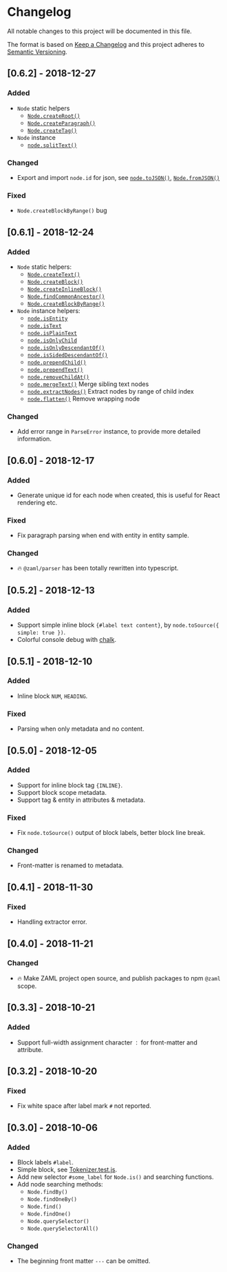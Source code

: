 # Changelog

All notable changes to this project will be documented in this file.

The format is based on [Keep a Changelog](http://keepachangelog.com/en/1.0.0/)
and this project adheres to [Semantic Versioning](http://semver.org/spec/v2.0.0.html).

## [0.6.2] - 2018-12-27

### Added

* `Node` static helpers
  * [`Node.createRoot()`](https://github.com/nexushubs/zaml-lang/blob/master/packages/zaml-parser/docs/classes/_node_.node.md#createparagraph)
  * [`Node.createParagraph()`](https://github.com/nexushubs/zaml-lang/blob/master/packages/zaml-parser/docs/classes/_node_.node.md#createparagraph)
  * [`Node.createTag()`](https://github.com/nexushubs/zaml-lang/blob/master/packages/zaml-parser/docs/classes/_node_.node.md#createtag)
* `Node` instance
  * [`node.splitText()`](https://github.com/nexushubs/zaml-lang/blob/master/packages/zaml-parser/docs/classes/_node_.node.md#splittext)

### Changed

* Export and import `node.id` for json, see [`node.toJSON()`](https://github.com/nexushubs/zaml-lang/blob/master/packages/zaml-parser/docs/classes/_node_.node.md#tojson), [`Node.fromJSON()`](https://github.com/nexushubs/zaml-lang/blob/master/packages/zaml-parser/docs/classes/_node_.node.md#fromjson)

### Fixed

* `Node.createBlockByRange()` bug

## [0.6.1] - 2018-12-24

### Added

* `Node` static helpers:
  * [`Node.createText()`](https://github.com/nexushubs/zaml-lang/blob/master/packages/zaml-parser/docs/classes/_node_.node.md#createtext)
  * [`Node.createBlock()`](https://github.com/nexushubs/zaml-lang/blob/master/packages/zaml-parser/docs/classes/_node_.node.md#createblock)
  * [`Node.createInlineBlock()`](https://github.com/nexushubs/zaml-lang/blob/master/packages/zaml-parser/docs/classes/_node_.node.md#createinlineblock)
  * [`Node.findCommonAncestor()`](https://github.com/nexushubs/zaml-lang/blob/master/packages/zaml-parser/docs/classes/_node_.node.md#findcommonancestor)
  * [`Node.createBlockByRange()`](https://github.com/nexushubs/zaml-lang/blob/master/packages/zaml-parser/docs/classes/_node_.node.md#createblockbyrange)
* `Node` instance helpers:
  * [`node.isEntity`](https://github.com/nexushubs/zaml-lang/blob/master/packages/zaml-parser/docs/classes/_node_.node.md#isentity)
  * [`node.isText`](https://github.com/nexushubs/zaml-lang/blob/master/packages/zaml-parser/docs/classes/_node_.node.md#istext)
  * [`node.isPlainText`](https://github.com/nexushubs/zaml-lang/blob/master/packages/zaml-parser/docs/classes/_node_.node.md#isonlychild)
  * [`node.isOnlyChild`](https://github.com/nexushubs/zaml-lang/blob/master/packages/zaml-parser/docs/classes/_node_.node.md#isonlydescendantof)
  * [`node.isOnlyDescendantOf()`](https://github.com/nexushubs/zaml-lang/blob/master/packages/zaml-parser/docs/classes/_node_.node.md#isonlydescendantof)
  * [`node.isSidedDescendantOf()`](https://github.com/nexushubs/zaml-lang/blob/master/packages/zaml-parser/docs/classes/_node_.node.md#issideddescendantof)
  * [`node.prependChild()`](https://github.com/nexushubs/zaml-lang/blob/master/packages/zaml-parser/docs/classes/_node_.node.md#prependchild)
  * [`node.prependText()`](https://github.com/nexushubs/zaml-lang/blob/master/packages/zaml-parser/docs/classes/_node_.node.md#prependtext)
  * [`node.removeChildAt()`](https://github.com/nexushubs/zaml-lang/blob/master/packages/zaml-parser/docs/classes/_node_.node.md#removechildat)
  * [`node.mergeText()`](https://github.com/nexushubs/zaml-lang/blob/master/packages/zaml-parser/docs/classes/_node_.node.md#mergetext) Merge sibling text nodes
  * [`node.extractNodes()`](https://github.com/nexushubs/zaml-lang/blob/master/packages/zaml-parser/docs/classes/_node_.node.md#extractnodes) Extract nodes by range of child index
  * [`node.flatten()`](https://github.com/nexushubs/zaml-lang/blob/master/packages/zaml-parser/docs/classes/_node_.node.md#flatten) Remove wrapping node

### Changed

* Add error range in `ParseError` instance, to provide more detailed information.

## [0.6.0] - 2018-12-17

### Added

* Generate unique id for each node when created, this is useful for React rendering etc.

### Fixed

* Fix paragraph parsing when end with entity in entity sample.

### Changed

* 🔥 `@zaml/parser` has been totally rewritten into typescript.

## [0.5.2] - 2018-12-13

### Added

* Support simple inline block `{#label text content}`, by `node.toSource({ simple: true })`.
* Colorful console debug with [chalk](https://github.com/chalk/chalk).

## [0.5.1] - 2018-12-10

### Added

* Inline block `NUM`, `HEADING`.

### Fixed

* Parsing when only metadata and no content.

## [0.5.0] - 2018-12-05

### Added

* Support for inline block tag `{INLINE}`.
* Support block scope metadata.
* Support tag & entity in attributes & metadata.

### Fixed

* Fix `node.toSource()` output of block labels, better block line break.

### Changed

* Front-matter is renamed to metadata.

## [0.4.1] - 2018-11-30

### Fixed

* Handling extractor error.

## [0.4.0] - 2018-11-21

### Changed

* 🔥 Make ZAML project open source, and publish packages to npm `@zaml` scope.

## [0.3.3] - 2018-10-21

### Added

* Support full-width assignment character `：` for front-matter and attribute.

## [0.3.2] - 2018-10-20

### Fixed

* Fix white space after label mark `#` not reported.

## [0.3.0] - 2018-10-06

### Added

* Block labels `#label`.
* Simple block, see [Tokenizer.test.js](./test/Tokenizer.test.js).
* Add new selector `#some_label` for `Node.is()` and searching functions.
* Add node searching methods:
  * `Node.findBy()`
  * `Node.findOneBy()`
  * `Node.find()`
  * `Node.findOne()`
  * `Node.querySelector()`
  * `Node.querySelectorAll()`

### Changed

* The beginning front matter `---` can be omitted.
